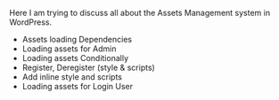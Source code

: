 Here I am trying to discuss all about the Assets Management system in WordPress.
* Assets loading Dependencies
* Loading assets for Admin
* Loading assets Conditionally
* Register, Deregister (style & scripts)
* Add inline style and scripts
* Loading assets for Login User
